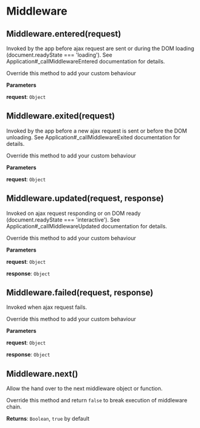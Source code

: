 # Middleware

## Middleware.entered(request) 

Invoked by the app before ajax request are sent or
during the DOM loading (document.readyState === 'loading').
See Application#_callMiddlewareEntered documentation for details.

Override this method to add your custom behaviour

**Parameters**

**request**: `Object`


## Middleware.exited(request) 

Invoked by the app before a new ajax request is sent or before the DOM unloading.
See Application#_callMiddlewareExited documentation for details.

Override this method to add your custom behaviour

**Parameters**

**request**: `Object`


## Middleware.updated(request, response) 

Invoked on ajax request responding or on DOM ready
(document.readyState === 'interactive').
See Application#_callMiddlewareUpdated documentation for details.

Override this method to add your custom behaviour

**Parameters**

**request**: `Object`

**response**: `Object`


## Middleware.failed(request, response) 

Invoked when ajax request fails.

Override this method to add your custom behaviour

**Parameters**

**request**: `Object`

**response**: `Object`


## Middleware.next() 

Allow the hand over to the next middleware object or function.

Override this method and return `false` to break execution of
middleware chain.

**Returns**: `Boolean`, `true` by default
